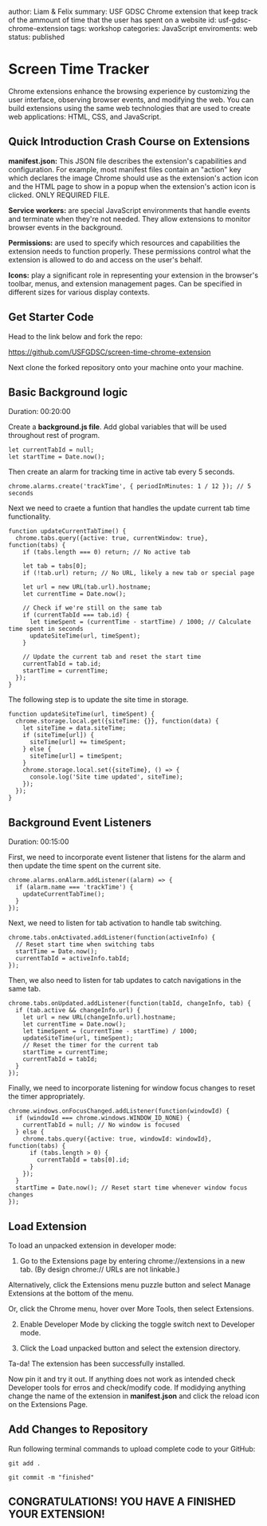 author: Liam & Felix
summary: USF GDSC Chrome extension that keep track of the ammount of time that the user has spent on a website
id: usf-gdsc-chrome-extension
tags: workshop
categories: JavaScript
enviroments: web
status: published

# Screen Time Tracker

Chrome extensions enhance the browsing experience by customizing the user interface, observing browser events, and modifying the web. You can build extensions using the same web technologies that are used to create web applications: HTML, CSS, and JavaScript.

## Quick Introduction Crash Course on Extensions

**manifest.json:** This JSON file describes the extension's capabilities and configuration. For example, most manifest files contain an "action" key which declares the image Chrome should use as the extension's action icon and the HTML page to show in a popup when the extension's action icon is clicked. ONLY REQUIRED FILE.

**Service workers:** are special JavaScript environments that handle events and terminate when they're not needed. They allow extensions to monitor browser events in the background.

**Permissions:** are used to specify which resources and capabilities the extension needs to function properly. These permissions control what the extension is allowed to do and access on the user's behalf. 

**Icons:** play a significant role in representing your extension in the browser's toolbar, menus, and extension management pages. Can be specified in different sizes for various display contexts.

## Get Starter Code 

Head to the link below and fork the repo:

https://github.com/USFGDSC/screen-time-chrome-extension

Next clone the forked repository onto your machine onto your machine.

## Basic Background logic
Duration: 00:20:00

Create a **background.js file**. Add global variables that will be used throughout rest of program.

```
let currentTabId = null;
let startTime = Date.now();
```

Then create an alarm for tracking time in active tab every 5 seconds.

```
chrome.alarms.create('trackTime', { periodInMinutes: 1 / 12 }); // 5 seconds
```

Next we need to craete a funtion that handles the update current tab time functionality.

```
function updateCurrentTabTime() {
  chrome.tabs.query({active: true, currentWindow: true}, function(tabs) {
    if (tabs.length === 0) return; // No active tab

    let tab = tabs[0];
    if (!tab.url) return; // No URL, likely a new tab or special page

    let url = new URL(tab.url).hostname;
    let currentTime = Date.now();

    // Check if we're still on the same tab
    if (currentTabId === tab.id) {
      let timeSpent = (currentTime - startTime) / 1000; // Calculate time spent in seconds
      updateSiteTime(url, timeSpent);
    }

    // Update the current tab and reset the start time
    currentTabId = tab.id;
    startTime = currentTime;
  });
}
```

The following step is to update the site time in storage.

```
function updateSiteTime(url, timeSpent) {
  chrome.storage.local.get({siteTime: {}}, function(data) {
    let siteTime = data.siteTime;
    if (siteTime[url]) {
      siteTime[url] += timeSpent;
    } else {
      siteTime[url] = timeSpent;
    }
    chrome.storage.local.set({siteTime}, () => {
      console.log('Site time updated', siteTime);
    });
  });
}
```

## Background Event Listeners
Duration: 00:15:00

First, we need to incorporate event listener that listens for the alarm and then update the time spent on the current site.

```
chrome.alarms.onAlarm.addListener((alarm) => {
  if (alarm.name === 'trackTime') {
    updateCurrentTabTime();
  }
});
```

Next, we need to listen for tab activation to handle tab switching.

```
chrome.tabs.onActivated.addListener(function(activeInfo) {
  // Reset start time when switching tabs
  startTime = Date.now();
  currentTabId = activeInfo.tabId;
});
```

Then, we also need to listen for tab updates to catch navigations in the same tab.

```
chrome.tabs.onUpdated.addListener(function(tabId, changeInfo, tab) {
  if (tab.active && changeInfo.url) {
    let url = new URL(changeInfo.url).hostname;
    let currentTime = Date.now();
    let timeSpent = (currentTime - startTime) / 1000;
    updateSiteTime(url, timeSpent);
    // Reset the timer for the current tab
    startTime = currentTime;
    currentTabId = tabId;
  }
});
```

Finally, we need to incorporate listening for window focus changes to reset the timer appropriately.

```
chrome.windows.onFocusChanged.addListener(function(windowId) {
  if (windowId === chrome.windows.WINDOW_ID_NONE) {
    currentTabId = null; // No window is focused
  } else {
    chrome.tabs.query({active: true, windowId: windowId}, function(tabs) {
      if (tabs.length > 0) {
        currentTabId = tabs[0].id;
      }
    });
  }
  startTime = Date.now(); // Reset start time whenever window focus changes
});
```

## Load Extension

To load an unpacked extension in developer mode:

1. Go to the Extensions page by entering chrome://extensions in a new tab. (By design chrome:// URLs are not linkable.)

  Alternatively, click the Extensions menu puzzle button and select Manage Extensions at the bottom of the menu.

  Or, click the Chrome menu, hover over More Tools, then select Extensions.

2. Enable Developer Mode by clicking the toggle switch next to Developer mode.

3. Click the Load unpacked button and select the extension directory.

Ta-da! The extension has been successfully installed. 

Now pin it and try it out. If anything does not work as intended check Developer tools for erros and check/modify code. If modidying anything change the name of the extension in **manifest.json** and click the reload icon on the Extensions Page.

## Add Changes to Repository

Run following terminal commands to upload complete code to your GitHub:

```
git add .
```

```
git commit -m "finished"
```

## CONGRATULATIONS! YOU HAVE A FINISHED YOUR EXTENSION!
